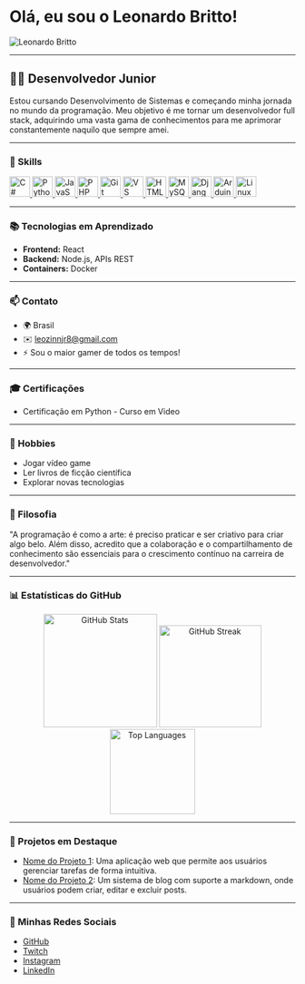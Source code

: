 # Olá, eu sou o Leonardo Britto! 
![Leonardo Britto](https://user-images.githubusercontent.com/18350557/176309783-0785949b-9127-417c-8b55-ab5a4333674e.gif)

---

## 🧑‍💻 Desenvolvedor Junior

Estou cursando Desenvolvimento de Sistemas e começando minha jornada no mundo da programação. Meu objetivo é me tornar um desenvolvedor full stack, adquirindo uma vasta gama de conhecimentos para me aprimorar constantemente naquilo que sempre amei.

---

### 🔧 Skills 
<p align="left">
    <a href="https://docs.microsoft.com/en-us/dotnet/csharp/" target="_blank" rel="noreferrer">
        <img src="https://raw.githubusercontent.com/danielcranney/readme-generator/main/public/icons/skills/csharp-colored.svg" width="36" height="36" alt="C#" />
    </a>
    <a href="https://www.python.org/" target="_blank" rel="noreferrer">
        <img src="https://raw.githubusercontent.com/danielcranney/readme-generator/main/public/icons/skills/python-colored.svg" width="36" height="36" alt="Python" />
    </a>
    <a href="https://developer.mozilla.org/en-US/docs/Web/JavaScript" target="_blank" rel="noreferrer">
        <img src="https://raw.githubusercontent.com/danielcranney/readme-generator/main/public/icons/skills/javascript-colored.svg" width="36" height="36" alt="JavaScript" />
    </a>
    <a href="https://www.php.net/" target="_blank" rel="noreferrer">
        <img src="https://raw.githubusercontent.com/danielcranney/readme-generator/main/public/icons/skills/php-colored.svg" width="36" height="36" alt="PHP" />
    </a>
    <a href="https://git-scm.com/" target="_blank" rel="noreferrer">
        <img src="https://raw.githubusercontent.com/danielcranney/readme-generator/main/public/icons/skills/git-colored.svg" width="36" height="36" alt="Git" />
    </a>
    <a href="https://code.visualstudio.com/" target="_blank" rel="noreferrer">
        <img src="https://raw.githubusercontent.com/danielcranney/readme-generator/main/public/icons/skills/visualstudiocode.svg" width="36" height="36" alt="VS Code" />
    </a>
    <a href="https://developer.mozilla.org/en-US/docs/Glossary/HTML5" target="_blank" rel="noreferrer">
        <img src="https://raw.githubusercontent.com/danielcranney/readme-generator/main/public/icons/skills/html5-colored.svg" width="36" height="36" alt="HTML5" />
    </a>
    <a href="https://www.mysql.com/" target="_blank" rel="noreferrer">
        <img src="https://raw.githubusercontent.com/danielcranney/readme-generator/main/public/icons/skills/mysql-colored.svg" width="36" height="36" alt="MySQL" />
    </a>
    <a href="https://www.djangoproject.com/" target="_blank" rel="noreferrer">
        <img src="https://raw.githubusercontent.com/danielcranney/readme-generator/main/public/icons/skills/django-colored.svg" width="36" height="36" alt="Django" />
    </a>
    <a href="https://store.arduino.cc/" target="_blank" rel="noreferrer">
        <img src="https://raw.githubusercontent.com/danielcranney/readme-generator/main/public/icons/skills/arduino-colored.svg" width="36" height="36" alt="Arduino" />
    </a>
    <a href="https://www.linux.org" target="_blank" rel="noreferrer">
        <img src="https://raw.githubusercontent.com/danielcranney/readme-generator/main/public/icons/skills/linux-colored.svg" width="36" height="36" alt="Linux" />
    </a>
</p>

---

### 📚 Tecnologias em Aprendizado
* **Frontend:** React
* **Backend:** Node.js, APIs REST
* **Containers:** Docker

---

### 📫 Contato
* 🌍 Brasil
* ✉️ [leozinnjr8@gmail.com](mailto:leozinnjr8@gmail.com)
* ⚡ Sou o maior gamer de todos os tempos!

---

### 🎓 Certificações
* Certificação em Python - Curso em Video

---

### 🌟 Hobbies
* Jogar vídeo game
* Ler livros de ficção científica
* Explorar novas tecnologias

---

### 💬 Filosofia
"A programação é como a arte: é preciso praticar e ser criativo para criar algo belo. Além disso, acredito que a colaboração e o compartilhamento de conhecimento são essenciais para o crescimento contínuo na carreira de desenvolvedor."

---

### 📊 Estatísticas do GitHub
<div align="center">
    
  <img src="https://github-readme-stats.vercel.app/api?username=LeonardoDevBa&hide_title=false&hide_rank=false&show_icons=true&include_all_commits=true&count_private=true&disable_animations=false&theme=default&locale=pt-br&hide_border=false" height="200" alt="GitHub Stats"/>
    
  <img src="https://streak-stats.demolab.com?user=LeonardoDevBa&theme=default&locale=pt-br&mode=weekly&hide_border=true" height="180" alt="GitHub Streak"/>
  
  <img src="https://github-readme-stats.vercel.app/api/top-langs?username=LeonardoDevBa&langs_count=6&layout=compact&theme=default&hide_border=false&card_width=320" height="150" alt="Top Languages"/>
</div>

---

### 🚀 Projetos em Destaque
* [Nome do Projeto 1](link-do-projeto-1): Uma aplicação web que permite aos usuários gerenciar tarefas de forma intuitiva.
* [Nome do Projeto 2](link-do-projeto-2): Um sistema de blog com suporte a markdown, onde usuários podem criar, editar e excluir posts.

---

### 🔗 Minhas Redes Sociais
* [GitHub](https://github.com/LeonardoDevBa)
* [Twitch](https://www.twitch.tv/baiano_de_moraes)
* [Instagram](https://www.instagram.com/britt0.dev/)
* [LinkedIn](link-do-linkedin)
